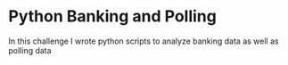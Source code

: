 # Python Banking and Polling

In this challenge I wrote python scripts to analyze banking data as well as polling data
